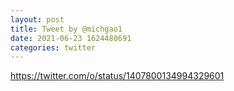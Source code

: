 ```yaml
--- 
layout: post 
title: Tweet by @michgao1 
date: 2021-06-23 1624480691 
categories: twitter 
--- 
```

https://twitter.com/o/status/1407800134994329601